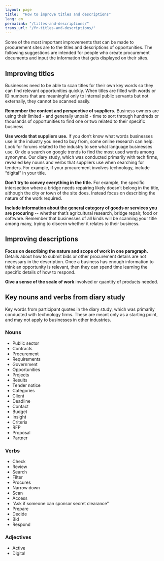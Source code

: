 ```yaml
---
layout: page
title:  "How to improve titles and descriptions"
lang: en
permalink: "/titles-and-descriptions/"
trans_url: "/fr-titles-and-descriptions/"
---
```


Some of the most important improvements that can be made to procurement sites are to the titles and descriptions of opportunities. The following suggestions are intended for people who create procurement documents and input the information that gets displayed on their sites.

## Improving titles 
Businesses need to be able to scan titles for their own key words so they can find relevant opportunities quickly. When titles are filled with words or ID numbers that are meaningful only to internal public servants but not externally, they cannot be scanned easily. 

**Remember the context and perspective of suppliers.** Business owners are using their limited - and generally unpaid - time to sort through hundreds or thousands of opportunities to find one or two related to their specific business. 

**Use words that suppliers use.** If you don’t know what words businesses use in the industry you need to buy from, some online research can help. Look for forums related to the industry to see what language businesses use. Or do a search on google trends to find the most used words among synonyms. Our diary study, which was conducted primarily with tech firms, revealed key nouns and verbs that suppliers use when searching for tenders. For example, if your procurement involves technology, include “digital” in your title.

**Don’t try to convey everything in the title.** For example, the specific intersection where a bridge needs repairing likely doesn’t belong in the title, although the city or town of the site does. Instead focus on describing the nature of the work required.

**Include information about the general category of goods or services you are procuring** -- whether that’s agricultural research, bridge repair, food or software. Remember that businesses of all kinds will be scanning your title among many, trying to discern whether it relates to their business. 

## Improving descriptions
**Focus on describing the nature and scope of work in one paragraph.** Details about how to submit bids or other procurement details are not necessary in the description. Once a business has enough information to think an opportunity is relevant, then they can spend time learning the specific details of how to respond. 

**Give a sense of the scale of work** involved or quantity of products needed.

## Key nouns and verbs from diary study
Key words from participant quotes in the diary study, which was primarily conducted with technology firms. These are meant only as a starting point, and may not apply to businesses in other industries. 

### Nouns
* Public sector
* Contracts 
* Procurement
* Requirements 
* Government
* Opportunities 
* Projects 
* Results 
* Tender notice
* Categories 
* Client
* Deadline 
* Contact
* Budget
* Insight 
* Criteria 
* RFP
* Proposal
* Partner

### Verbs
* Check
* Review
* Search
* Filter
* Procures 
* Narrow down
* Scan
* Access 
* “Ask if someone can sponsor secret clearance”
* Prepare 
* Decide 
* Bid 
* Respond 

### Adjectives 
* Active 
* Digital




